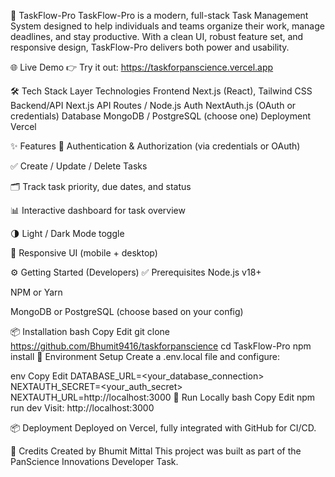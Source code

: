 🚀 TaskFlow-Pro
TaskFlow-Pro is a modern, full-stack Task Management System designed to help individuals and teams organize their work, manage deadlines, and stay productive. With a clean UI, robust feature set, and responsive design, TaskFlow-Pro delivers both power and usability.

🌐 Live Demo
👉 Try it out: https://taskforpanscience.vercel.app

🛠️ Tech Stack
Layer	Technologies
Frontend	Next.js (React), Tailwind CSS
Backend/API	Next.js API Routes / Node.js
Auth	NextAuth.js (OAuth or credentials)
Database	MongoDB / PostgreSQL (choose one)
Deployment	Vercel

✨ Features
🔐 Authentication & Authorization (via credentials or OAuth)

✅ Create / Update / Delete Tasks

🗂 Track task priority, due dates, and status

📊 Interactive dashboard for task overview

🌗 Light / Dark Mode toggle

📱 Responsive UI (mobile + desktop)

⚙️ Getting Started (Developers)
✅ Prerequisites
Node.js v18+

NPM or Yarn

MongoDB or PostgreSQL (choose based on your config)

📦 Installation
bash
Copy
Edit
git clone https://github.com/Bhumit9416/taskforpanscience
cd TaskFlow-Pro
npm install
🔧 Environment Setup
Create a .env.local file and configure:

env
Copy
Edit
DATABASE_URL=<your_database_connection>
NEXTAUTH_SECRET=<your_auth_secret>
NEXTAUTH_URL=http://localhost:3000
🚀 Run Locally
bash
Copy
Edit
npm run dev
Visit: http://localhost:3000

📦 Deployment
Deployed on Vercel, fully integrated with GitHub for CI/CD.

🙌 Credits
Created by Bhumit Mittal
This project was built as part of the PanScience Innovations Developer Task.
